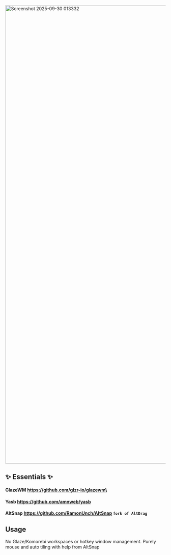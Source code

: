 <img width="2559" height="1439" alt="Screenshot 2025-09-30 013332" src="https://github.com/user-attachments/assets/391d1d80-a764-4432-acbc-382901e74b58" />

## ✨ Essentials ✨
#### GlazeWM https://github.com/glzr-io/glazewm\
#### Yasb https://github.com/amnweb/yasb
#### AltSnap https://github.com/RamonUnch/AltSnap ``` fork of AltDrag ```
## Usage
No Glaze/Komorebi workspaces or hotkey window management. Purely mouse and auto tiling with help from AltSnap
